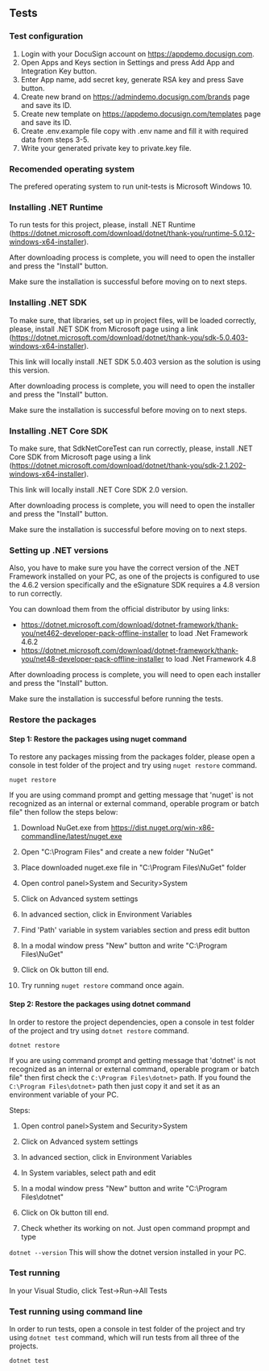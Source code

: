 ## Tests
### Test configuration
1. Login with your DocuSign account on https://appdemo.docusign.com.
2. Open Apps and Keys section in Settings and press Add App and Integration Key button.
3. Enter App name, add secret key, generate RSA key and press Save button.
4. Create new brand on https://admindemo.docusign.com/brands page and save its ID.
5. Create new template on https://appdemo.docusign.com/templates page and save its ID.
6. Create .env.example file copy with .env name and fill it with required data from steps 3-5. 
7. Write your generated private key to private.key file.

### Recomended operating system
The prefered operating system to run unit-tests is Microsoft Windows 10.

### Installing .NET Runtime
To run tests for this project, please, install .NET Runtime (https://dotnet.microsoft.com/download/dotnet/thank-you/runtime-5.0.12-windows-x64-installer).

After downloading process is complete, you will need to open the installer and press the "Install" button.

Make sure the installation is successful before moving on to next steps.

### Installing .NET SDK
To make sure, that libraries, set up in project files, will be loaded correctly, please, install .NET SDK from Microsoft page using a link (https://dotnet.microsoft.com/download/dotnet/thank-you/sdk-5.0.403-windows-x64-installer). 

This link will locally install .NET SDK 5.0.403 version as the solution is using this version.

After downloading process is complete, you will need to open the installer and press the "Install" button.

Make sure the installation is successful before moving on to next steps.

### Installing .NET Core SDK
To make sure, that SdkNetCoreTest can run correctly, please, install .NET Core SDK from Microsoft page using a link (https://dotnet.microsoft.com/download/dotnet/thank-you/sdk-2.1.202-windows-x64-installer). 

This link will locally install .NET Core SDK 2.0 version.

After downloading process is complete, you will need to open the installer and press the "Install" button.

Make sure the installation is successful before moving on to next steps.

### Setting up .NET versions

Also, you have to make sure you have the correct version of the .NET Framework installed on your PC, as one of the projects is configured to use the 4.6.2 version specifically and the eSignature SDK requires a 4.8 version to run correctly.

You can download them from the official distributor by using links:
* https://dotnet.microsoft.com/download/dotnet-framework/thank-you/net462-developer-pack-offline-installer to load .Net Framework 4.6.2
* https://dotnet.microsoft.com/download/dotnet-framework/thank-you/net48-developer-pack-offline-installer to load .Net Framework 4.8

After downloading process is complete, you will need to open each installer and press the "Install" button.

Make sure the installation is successful before running the tests.

### Restore the packages

#### Step 1: Restore the packages using nuget command

To restore any packages missing from the packages folder, please open a console in test folder of the project and try using `nuget restore` command.

``` nuget restore ```

If you are using command prompt and getting message that 'nuget' is not recognized as an internal or external command, operable program or batch file" then follow the steps below:

1. Download NuGet.exe from https://dist.nuget.org/win-x86-commandline/latest/nuget.exe

2. Open "C:\Program Files" and create a new folder "NuGet"

3. Place downloaded nuget.exe file in "C:\Program Files\NuGet" folder

4. Open control panel>System and Security>System

5. Click on Advanced system settings

6. In advanced section, click in Environment Variables

7. Find 'Path' variable in system variables section and press edit button

8. In a modal window press "New" button and write "C:\Program Files\NuGet"

9. Click on Ok button till end.

10. Try running `nuget restore` command once again.

#### Step 2: Restore the packages using dotnet command

In order to restore the project dependencies, open a console in test folder of the project and try using `dotnet restore` command.

``` dotnet restore ```

If you are using command prompt and getting message that 'dotnet' is not recognized as an internal or external command, operable program or batch file" then first check the ```C:\Program Files\dotnet>``` path. If you found the ```C:\Program Files\dotnet>``` path then just copy it and set it as an environment variable of your PC.

Steps:

1. Open control panel>System and Security>System

2. Click on Advanced system settings

3. In advanced section, click in Environment Variables

4. In System variables, select path and edit

5. In a modal window press "New" button and write "C:\Program Files\dotnet"

6. Click on Ok button till end.

7. Check whether its working on not. Just open command propmpt and type

```dotnet --version```
This will show the dotnet version installed in your PC.

### Test running

In your Visual Studio, click Test->Run->All Tests

### Test running using command line

In order to run tests, open a console in test folder of the project and try using `dotnet test` command, which will run tests from all three of the projects.

``` dotnet test ```
